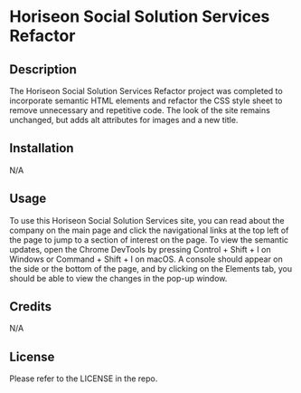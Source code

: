# Horiseon Social Solution Services Refactor

## Description

The Horiseon Social Solution Services Refactor project was completed to incorporate semantic HTML elements and refactor the CSS style sheet to remove unnecessary and repetitive code. The look of the site remains unchanged, but adds alt attributes for images and a new title.

## Installation

N/A

## Usage

To use this Horiseon Social Solution Services site, you can read about the company on the main page and click the navigational links at the top left of the page to jump to a section of interest on the page. To view the semantic updates, open the Chrome DevTools by pressing Control + Shift + I on Windows or Command + Shift + I on macOS. A console should appear on the side or the bottom of the page, and by clicking on the Elements tab, you should be able to view the changes in the pop-up window.

## Credits

N/A

## License

Please refer to the LICENSE in the repo.